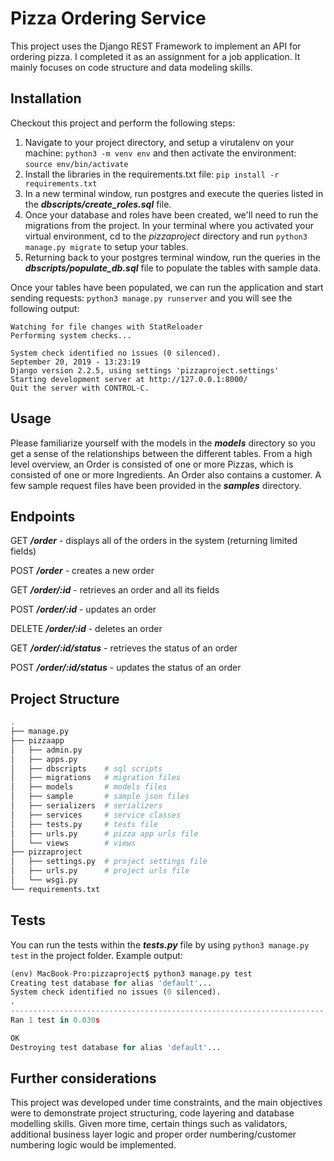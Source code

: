 # Pizza Ordering Service

This project uses the Django REST Framework to implement an API for ordering pizza. I completed it as an assignment for a job application. It mainly focuses on code structure and data modeling skills.

## Installation

Checkout this project and perform the following steps:

1. Navigate to your project directory, and setup a virutalenv on your machine: `python3 -m venv env` and then activate the environment: `source env/bin/activate`
2. Install the libraries in the requirements.txt file: `pip install -r requirements.txt`
3. In a new terminal window, run postgres and execute the queries listed in the ***dbscripts/create_roles.sql*** file.
4. Once your database and roles have been created, we'll need to run the migrations from the project. In your terminal where you activated your virtual environment, cd to the *pizzaproject* directory and run `python3 manage.py migrate` to setup your tables.
5. Returning back to your postgres terminal window, run the queries in the ***dbscripts/populate_db.sql*** file to populate the tables with sample data.

Once your tables have been populated, we can run the application and start sending requests: `python3 manage.py runserver` and you will see the following output:
```
Watching for file changes with StatReloader
Performing system checks...

System check identified no issues (0 silenced).
September 20, 2019 - 13:23:19
Django version 2.2.5, using settings 'pizzaproject.settings'
Starting development server at http://127.0.0.1:8000/
Quit the server with CONTROL-C.

```

## Usage
Please familiarize yourself with the models in the ***models*** directory so you get a sense of the relationships between the different tables. From a high level overview, an Order is consisted of one or more Pizzas, which is consisted of one or more Ingredients. An Order also contains a customer. A few sample request files have been provided in the ***samples*** directory.

## Endpoints
GET ***/order*** - displays all of the orders in the system (returning limited fields)

POST ***/order*** - creates a new order

GET ***/order/:id*** - retrieves an order and all its fields

POST ***/order/:id*** - updates an order

DELETE ***/order/:id*** - deletes an order

GET ***/order/:id/status*** - retrieves the status of an order

POST ***/order/:id/status*** - updates the status of an order

## Project Structure
```bash
.
├── manage.py
├── pizzaapp
│   ├── admin.py
│   ├── apps.py
│   ├── dbscripts    # sql scripts
│   ├── migrations   # migration files
│   ├── models       # models files
│   ├── sample       # sample json files
│   ├── serializers  # serializers
│   ├── services     # service classes
│   ├── tests.py     # tests file
│   ├── urls.py      # pizza app urls file
│   └── views        # views
├── pizzaproject
│   ├── settings.py  # project settings file
│   ├── urls.py      # project urls file
│   └── wsgi.py
└── requirements.txt
```

## Tests
You can run the tests within the ***tests.py*** file by using `python3 manage.py test` in the project folder. Example output:

```python
(env) MacBook-Pro:pizzaproject$ python3 manage.py test
Creating test database for alias 'default'...
System check identified no issues (0 silenced).
.
----------------------------------------------------------------------
Ran 1 test in 0.030s

OK
Destroying test database for alias 'default'...
```

## Further considerations
This project was developed under time constraints, and the main objectives were to demonstrate project structuring, code layering and database modelling skills. Given more time, certain things such as validators, additional business layer logic and proper order numbering/customer numbering logic would be implemented.